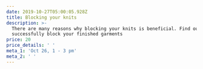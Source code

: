 ```yaml
---
date: 2019-10-27T05:00:05.928Z
title: Blocking your knits
description: >-
  There are many reasons why blocking your knits is beneficial. Find out how to
  successfully block your finished garments
price: 20
price_details: ' '
meta_1: 'Oct 26, 1 - 3 pm'
meta_2: ' '
---
```


